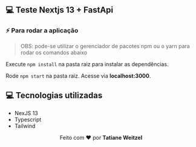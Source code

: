 ## 💻 Teste Nextjs 13 + FastApi


### :zap: Para rodar a aplicação

> OBS: pode-se utilizar o gerenciador de pacotes npm ou o yarn para rodar os comandos abaixo

Execute ```npm install``` na pasta raiz para instalar as dependências.

Rode ```npm start``` na pasta raiz. Acesse via **localhost:3000**.


## 💻 Tecnologias utilizadas

* NexJS 13
* Typescript
* Tailwind


 <p align="center">Feito com ❤️ por <strong>Tatiane Weitzel<p>
